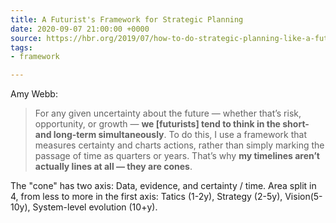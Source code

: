 ```yaml
---
title: A Futurist's Framework for Strategic Planning
date: 2020-09-07 21:00:00 +0000
source: https://hbr.org/2019/07/how-to-do-strategic-planning-like-a-futurist
tags:
- framework

---
```

Amy Webb:

> For any given uncertainty about the future — whether that’s risk, opportunity, or growth — **we \[futurists\] tend to think in the short- and long-term simultaneously**. To do this, I use a framework that measures certainty and charts actions, rather than simply marking the passage of time as quarters or years. That’s why **my timelines aren’t actually lines at all — they are cones**.

The "cone" has two axis: Data, evidence, and certainty / time. Area split in 4, from less to more in the first axis: Tatics (1-2y), Strategy (2-5y), Vision(5-10y), System-level evolution (10+y).